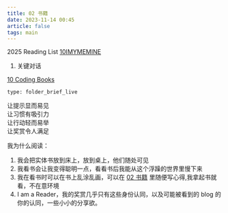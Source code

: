 ```yaml
---
title: 02 书籍
date: 2023-11-14 00:45
article: false
tags: main
---
```

2025 Reading List [10IMYMEMINE](../../10IMYMEMINE/10IMYMEMINE)
1. 关键对话


[10 Coding Books](../../04%20Coding%20&%20Tech/10%20Coding%20Books/10%20Coding%20Books)

```ccard
type: folder_brief_live
```

让提示显而易见  
让习惯有吸引力  
让行动轻而易举  
让奖赏令人满足

我为什么阅读：
1. 我会把实体书放到床上，放到桌上，他们随处可见
2. 我看书会让我变得聪明一点，看看书后我能从这个浮躁的世界里慢下来
3. 我在看书时可以在书上乱涂乱画，可以在 [02 书籍](02%20书籍) 里随便写心得,我拿起书就看，不在意环境
4. I am a Reader，我的奖赏几乎只有这些身份认同，以及可能被看到的 blog 的你的认同，一些小小的分享欲。
